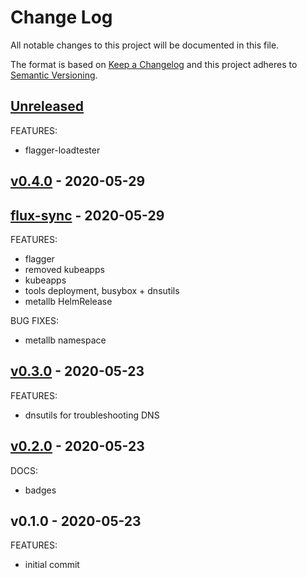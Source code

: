 # Change Log

All notable changes to this project will be documented in this file.

The format is based on [Keep a Changelog](http://keepachangelog.com/) and this
project adheres to [Semantic Versioning](http://semver.org/).

<a name="unreleased"></a>
## [Unreleased]
FEATURES:
- flagger-loadtester


<a name="v0.4.0"></a>
## [v0.4.0] - 2020-05-29



<a name="flux-sync"></a>
## [flux-sync] - 2020-05-29
FEATURES:
- flagger
- removed kubeapps
- kubeapps
- tools deployment, busybox + dnsutils
- metallb HelmRelease

BUG FIXES:
- metallb namespace


<a name="v0.3.0"></a>
## [v0.3.0] - 2020-05-23
FEATURES:
- dnsutils for troubleshooting DNS


<a name="v0.2.0"></a>
## [v0.2.0] - 2020-05-23
DOCS:
- badges


<a name="v0.1.0"></a>
## v0.1.0 - 2020-05-23
FEATURES:
- initial commit


[Unreleased]: https://github.com/terraform-aws-modules/terraform-aws-eks/compare/v0.4.0...HEAD
[v0.4.0]: https://github.com/terraform-aws-modules/terraform-aws-eks/compare/flux-sync...v0.4.0
[flux-sync]: https://github.com/terraform-aws-modules/terraform-aws-eks/compare/v0.3.0...flux-sync
[v0.3.0]: https://github.com/terraform-aws-modules/terraform-aws-eks/compare/v0.2.0...v0.3.0
[v0.2.0]: https://github.com/terraform-aws-modules/terraform-aws-eks/compare/v0.1.0...v0.2.0
